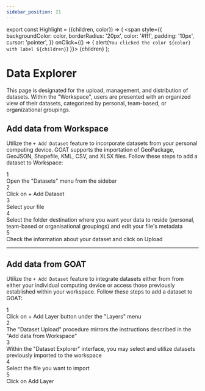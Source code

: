 ```yaml
---
sidebar_position: 21
---
```

<!--This part is necessary for green highligted texts -->
export const Highlight = ({children, color}) => (
  <span
    style={{
      backgroundColor: color,
      borderRadius: '20px',
      color: '#fff',
      padding: '10px',
      cursor: 'pointer',
    }}
    onClick={() => {
      alert(`You clicked the color ${color} with label ${children}`)
    }}>
    {children}
  </span>
); 

# Data Explorer

This page is designated for the upload, management, and distribution of datasets. Within the "Workspace", users are presented with an organized view of their datasets, categorized by personal, team-based, or organizational groupings.


## Add data from Workspace

Utilize the `+ Add Dataset` feature to incorporate datasets from your personal computing device. GOAT supports the importation of GeoPackage, GeoJSON, Shapefile, KML, CSV, and XLSX files.
Follow these steps to add a dataset to Workspace:

<div class="step">
  <div class="step-number">1</div>
  <div class="content">Open the "Datasets" menu from the sidebar</div>
</div>

<div class="step">
  <div class="step-number">2</div>
  <div class="content">Click on <Highlight color="#2bb381">+ Add Dataset</Highlight> </div>
</div>

<div class="step">
  <div class="step-number">3</div>
  <div class="content">Select your file</div>
</div>

<div class="step">
  <div class="step-number">4</div>
  <div class="content">Select the folder destination where you want your data to reside (personal, team-based or organisational groupings) and edit your file's metadata</div>
</div>

<div class="step">
  <div class="step-number">5</div>
  <div class="content">Check the information about your dataset and click on <Highlight color="#2bb381">Upload</Highlight></div>
</div>


---------------------------------------------------------------------------------------------------

## Add data from GOAT
Utilize the `+ Add Dataset`  feature to integrate datasets either from from either your individual computing device or access those previously established within your workspace. Follow these steps to add a dataset to GOAT: 

<div class="step">
  <div class="step-number">1</div>
  <div class="content">Click on <Highlight color="#2bb381">+ Add Layer</Highlight> button under the "Layers" menu </div>
</div>

<div class="step">
  <div class="step-number">2</div>
  <div class="content">The "Dataset Upload" procedure mirrors the instructions described in the "Add data from Workspace"</div>
</div>

<div class="step">
  <div class="step-number">3</div>
  <div class="content"> Within the "Dataset Explorer" interface, you may select and utilize datasets previously imported to the workspace</div>
</div>

<div class="step">
  <div class="step-number">4</div>
  <div class="content">Select the file you want to import</div>
</div>

<div class="step">
  <div class="step-number">5</div>
  <div class="content">Click on <Highlight color="#2bb381">Add Layer</Highlight></div>
</div>